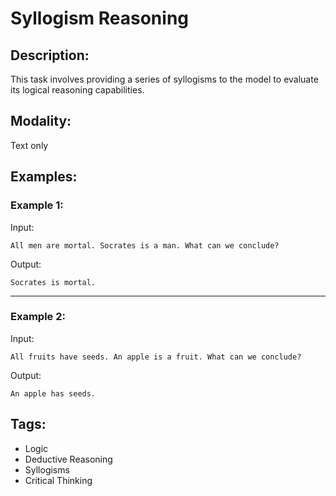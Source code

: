 # Syllogism Reasoning

## Description: 
This task involves providing a series of syllogisms to the model to evaluate its logical reasoning capabilities.

## Modality: 
Text only

## Examples:

### Example 1:

Input:

```
All men are mortal. Socrates is a man. What can we conclude?
```


Output:

```
Socrates is mortal.
```

---

### Example 2:

Input:

```
All fruits have seeds. An apple is a fruit. What can we conclude?
```  

Output:

```
An apple has seeds.
```

## Tags:
- Logic
- Deductive Reasoning
- Syllogisms
- Critical Thinking